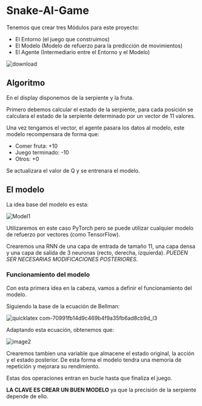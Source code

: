 # Snake-AI-Game

Tenemos que crear tres Módulos para este proyecto:

- El Entorno (el juego que construimos)
- El Modelo (Modelo de refuerzo para la predicción de movimientos)
- El Agente (Intermediario entre el Entorno y el Modelo)
  
![download](https://github.com/JordiPG05/Snake-AI-Game/assets/100807571/0a17a952-9e53-4870-8f6a-63dabf3c3400)

## Algoritmo

En el display disponemos de la serpiente y la fruta.

Primero debemos calcular el estado de la serpiente, para cada posición se calculara el estado de la serpiente determinado por un vector de 11 valores.

Una vez tengamos el vector, el agente pasara los datos al modelo, este modelo recompensara de forma que:
- Comer fruta: +10
- Juego terminado: -10
- Otros: +0

Se actualizara el valor de Q y se entrenara el modelo.

## El modelo
La idea base del modelo es esta:

![Model1](https://github.com/JordiPG05/Snake-AI-Game/assets/100807571/0d67c6bb-5afa-48c1-a0aa-509849557cb9)

Utilizaremos en este caso PyTorch pero se puede utilizar cualquier modelo de refuerzo por vectores (como TensorFlow).

Crearemos una RNN de una capa de entrada de tamaño 11, una capa densa y una capa de salida de 3 neuronas (recto, derecha, izquierda). *PUEDEN SER NECESARIAS MODIFICACIONES POSTERIORES*.

### Funcionamiento del modelo

Con esta primera idea en la cabeza, vamos a definir el funcionamiento del modelo.

Siguiendo la base de la ecuación de Bellman:

![quicklatex com-70991fb14d9c469b4f9a35fb6ad8cb9d_l3](https://github.com/JordiPG05/Snake-AI-Game/assets/100807571/157e2f43-6be6-45d4-8497-6a81427d1c29)

Adaptando esta ecuación, obtenemos que:

![image2](https://github.com/JordiPG05/Snake-AI-Game/assets/100807571/8647b239-952d-4e09-b967-e54060bfdc2b)

Crearemos tambien una variable que almacene el estado original, la acción y el estado posterior. De esta forma el modelo tendra una memoria de repetición y mejorara su rendimiento.

Estas dos operaciones entran en bucle hasta que finaliza el juego.

**LA CLAVE ES CREAR UN BUEN MODELO** ya que la precisión de la serpiente depende de ello.



